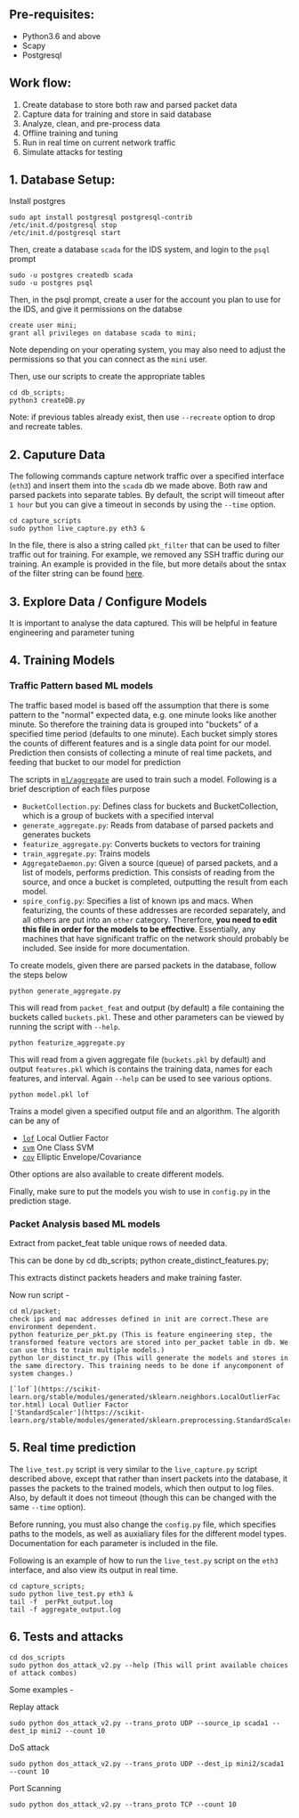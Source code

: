 ## Pre-requisites:
- Python3.6 and above
- Scapy
- Postgresql

## Work flow:
1. Create database to store both raw and parsed packet data
2. Capture data for training and store in said database
3. Analyze, clean, and pre-process data
4. Offline training and tuning
5. Run in real time on current network traffic
6. Simulate attacks for testing

## 1. Database Setup:
Install postgres
```
sudo apt install postgresql postgresql-contrib
/etc/init.d/postgresql stop
/etc/init.d/postgresql start
```

Then, create a database `scada` for the IDS system, and login to the `psql` prompt
```
sudo -u postgres createdb scada
sudo -u postgres psql 
```

Then, in the psql prompt, create a user for the account you plan to use for the IDS, and give it permissions on the databse
```
create user mini;
grant all privileges on database scada to mini; 
```

Note depending on your operating system, you may also need to adjust the permissions so that you can connect as the `mini`
user.

Then, use our scripts to create the appropriate tables
```
cd db_scripts; 
python3 createDB.py
```

Note: if previous tables already exist, then use `--recreate` option to drop and recreate tables.

## 2. Caputure Data

The following commands capture network traffic over a specified interface (`eth3`) and insert them into the `scada` db we made above. 
Both raw and parsed packets into separate tables. By default, the script will timeout after `1 hour` but you can give
a timeout in seconds by using the `--time` option.

```
cd capture_scripts
sudo python live_capture.py eth3 &
```

In the file, there is also a string called `pkt_filter` that can be used to filter traffic out for training. For example, we removed
any SSH traffic during our training. An example is provided in the file, but more details about the sntax of the filter string can be
found [here](https://biot.com/capstats/bpf.html).

## 3. Explore Data / Configure Models
It is important to analyse the data captured. This will be helpful in feature engineering and parameter tuning


## 4. Training Models
### Traffic Pattern based ML models
The traffic based model is based off the assumption that there is some pattern to the "normal" expected data, e.g. one minute
looks like another minute. So therefore the training data is grouped into "buckets" of a specified time period (defaults to one
minute). Each bucket simply stores the counts of different features and is a single data point for our model. Prediction then
consists of collecting a minute of real time packets, and feeding that bucket to our model for prediction

The scripts in [`ml/aggregate`](ml/aggregate) are used to train such a model. Following is a brief description of each files purpose
- `BucketCollection.py`: Defines class for buckets and BucketCollection, which is a group of buckets with a specified interval
- `generate_aggregate.py`: Reads from database of parsed packets and generates buckets
- `featurize_aggregate.py`: Converts buckets to vectors for training
- `train_aggregate.py`: Trains models
- `AggregateDaemon.py`: Given a source (queue) of parsed packets, and a list of models, performs prediction. This consists of reading from the source, and once a bucket is completed, outputting the result from each model.
- `spire_config.py`: Specifies a list of known ips and macs. When featurizing, the counts of these addresses are recorded separately, and all others are put into an `other` 
category. Thererfore, **you need to edit this file in order for the models to be effective**. Essentially, any machines that have significant traffic on the network should probably be included. See inside for more documentation.

To create models, given there are parsed packets in the database, follow the steps below
```
python generate_aggregate.py
```
This will read from `packet_feat` and output (by default) a file containing the buckets called `buckets.pkl`. These and other parameters can be viewed by running the script with `--help`.
```
python featurize_aggregate.py
```
This will read from a given aggregate file (`buckets.pkl` by default) and output `features.pkl` which is contains the training
data, names for each features, and interval. Again `--help` can be used to see various options.


```
python model.pkl lof
```
Trains a model given a specified output file and an algorithm. The algorith can be any of

- [`lof`](https://scikit-learn.org/stable/modules/generated/sklearn.neighbors.LocalOutlierFactor.html) Local Outlier Factor
- [`svm`](https://scikit-learn.org/stable/modules/generated/sklearn.svm.OneClassSVM.html#sklearn.svm.OneClassSVM) One Class SVM
- [`cov`](https://scikit-learn.org/stable/modules/generated/sklearn.covariance.EllipticEnvelope.html#sklearn.covariance.EllipticEnvelope) Elliptic Envelope/Covariance

Other options are also available to create different models.

Finally, make sure to put the models you wish to use in `config.py` in the prediction stage.

### Packet Analysis based ML models
Extract from packet_feat table unique rows of needed data.

This can be done by cd db_scripts; python create_distinct_features.py;


This extracts distinct packets headers and make training faster.

Now run script -
```
cd ml/packet;
check ips and mac addresses defined in init are correct.These are environment dependent.
python featurize_per_pkt.py (This is feature engineering step, the transformed feature vectors are stored into per_packet table in db. We can use this to train multiple models.)
python lor_distinct_tr.py (This will generate the models and stores in the same directory. This training needs to be done if anycomponent of system changes.)

[`lof`](https://scikit-learn.org/stable/modules/generated/sklearn.neighbors.LocalOutlierFac    tor.html) Local Outlier Factor
['StandardScaler'](https://scikit-learn.org/stable/modules/generated/sklearn.preprocessing.StandardScaler.html)
```

## 5. Real time prediction

The `live_test.py` script is very similar to the `live_capture.py` script described above, except that rather than insert packets
into the database, it passes the packets to the trained models, which then output to log files. Also, by default it does not timeout 
(though this can be changed with the same `--time` option).

Before running, you must also change the `config.py` file, which specifies paths to the models, as well as auxialiary files for
the different model types. Documentation for each parameter is included in the file.

Following is an example of how to run the `live_test.py` script on the `eth3` interface, and also view its output in real time. 
```
cd capture_scripts;
sudo python live_test.py eth3 &
tail -f  perPkt_output.log 
tail -f aggregate_output.log 
```

## 6. Tests and attacks
```
cd dos_scripts
sudo python dos_attack_v2.py --help (This will print available choices of attack combos)
```

Some examples -

Replay attack

    sudo python dos_attack_v2.py --trans_proto UDP --source_ip scada1 --dest_ip mini2 --count 10

DoS attack

    sudo python dos_attack_v2.py --trans_proto UDP --dest_ip mini2/scada1 --count 10

Port Scanning

    sudo python dos_attack_v2.py --trans_proto TCP --count 10





